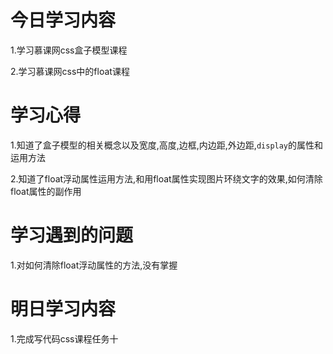 # 今日学习内容

1.学习慕课网css盒子模型课程

2.学习慕课网css中的float课程

# 学习心得

1.知道了盒子模型的相关概念以及宽度,高度,边框,内边距,外边距,`display`的属性和运用方法

2.知道了float浮动属性运用方法,和用float属性实现图片环绕文字的效果,如何清除float属性的副作用

# 学习遇到的问题

1.对如何清除float浮动属性的方法,没有掌握

# 明日学习内容

1.完成写代码css课程任务十